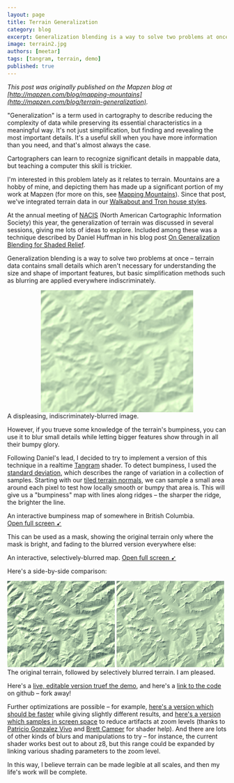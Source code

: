 ```yaml
---
layout: page
title: Terrain Generalization
category: blog
excerpt: Generalization blending is a way to solve two problems at once – terrain data contains small details which aren't necessary for understanding the shape and location of important features, but basic simplification methods such as blurring are applied everywhere indiscriminately.
image: terrain2.jpg
authors: [meetar]
tags: [tangram, terrain, demo]
published: true
---
```



<script>
function elementIntersectsViewport (el) {
  var top = el.offsetTop;
  var height = el.offsetHeight;

  while(el.offsetParent) {
    el = el.offsetParent;
    top += el.offsetTop;
  }

  return (
    top < (window.pageYOffset + window.innerHeight) &&
    (top + height) > window.pageYOffset
  );
}

function hide(el) {
    iframe = el.getElementsByTagName("iframe")[0];
    if (typeof iframe != "undefined") el.removeChild(iframe);
}
function show(el) {
    iframe = el.getElementsByTagName("iframe")[0];
    if (typeof iframe == "undefined") {
        iframe = document.createElement("iframe");
        el.appendChild(iframe);
        iframe.style.height = "100%";
        iframe.src = el.getAttribute("source");
    }
}

// check visibility every half-second, hide off-screen demos to go easy on the GPU

setInterval( function() {
    var elements = document.getElementsByClassName("demo-wrapper");
    for (var i=0; i < elements.length; i++) {
        el = elements[i];
        if (elementIntersectsViewport(el) || (i == 0 && window.pageYOffset < 500)) {
            show(el);
            show(elements[i+1]);
            for (var j=0; j < elements.length; j++) {
                if (j != i && j != i+1) {
                    hide(elements[j]);
                }
            }
            break;
        }
    }
}, 500);

</script>

<style>
.envmap {
    vertical-align: top;
    width: 25%;
    max-height: 150px;
    max-width: 150px;
    float: left;
}
.envframe {
    height: 150px;
    width: 75%;
}
.envwrapper {
    height: 150px;
    width: 100%;
}

iframe.envframe {
    width: 75%;
}

.static-content img:not([width]):not([height]).envmap {
    width: 25%;
    margin: 0;
}

.demo-wrapper {
    max-height: 60vh;
}

</style>
_This post was originally published on the Mapzen blog at [http://mapzen.com/blog/mapping-mountains](http://mapzen.com/blog/terrain-generalization)._

"Generalization" is a term used in cartography to describe reducing the complexity of data while preserving its essential characteristics in a meaningful way. It's not just simplification, but finding and revealing the most important details. It's a useful skill when you have more information than you need, and that's almost always the case.

Cartographers can learn to recognize significant details in mappable data, but teaching a computer this skill is trickier.

I'm interested in this problem lately as it relates to terrain. Mountains are a hobby of mine, and depicting them has made up a significant portion of my work at Mapzen (for more on this, see [Mapping Mountains](https://mapzen.com/blog/mapping-mountains)). Since that post, we've integrated terrain data in our [Walkabout and Tron house styles](https://mapzen.com/products/maps/).

At the annual meeting of [NACIS](http://nacis.org) (North American Cartographic Information Society) this year, the generalization of terrain was discussed in several sessions, giving me lots of ideas to explore. Included among these was a technique described by Daniel Huffman in his blog post [On Generalization Blending for Shaded Relief](https://somethingaboutmaps.wordpress.com/2011/10/18/on-generalization-blending-for-shaded-relief/).

Generalization blending is a way to solve two problems at once – terrain data contains small details which aren't necessary for understanding the size and shape of important features, but basic simplification methods such as blurring are applied everywhere indiscriminately.

<img src="assets/terrain-generalization/blurred.jpg" alt="blurred terrain" style="width: 350px; margin: 0 auto; display: block;"><span class='caption' style='text-align: center'>A displeasing, indiscriminately-blurred image.</span>

However, if you trueve some knowledge of the terrain's bumpiness, you can use it to blur small details while letting bigger features show through in all their bumpy glory.

Following Daniel's lead, I decided to try to implement a version of this technique in a realtime [Tangram](https://mapzen.com/products/tangram) shader. To detect bumpiness, I used the [standard deviation](https://en.wikipedia.org/wiki/Standard_deviation), which describes the range of variation in a collection of samples. Starting with our [tiled terrain normals](https://mapzen.com/documentation/terrain-tiles/), we can sample a small area around each pixel to test how locally smooth or bumpy that area is. This will give us a "bumpiness" map with lines along ridges – the sharper the ridge, the brighter the line.

<div class="demo-wrapper" source="https://tangrams.github.io/terrain-demos/?noscroll&url=styles/green-stdev.yaml#10/57.0719/-126.2290"></div>
<span class='caption'>An interactive bumpiness map of somewhere in British Columbia. <a style="font-weight:normal" href="http://tangrams.github.io/terrain-demos/?url=styles/green-stdev.yaml#10/57.0719/-126.2290" target="_blank">Open&nbsp;full&nbsp;screen&nbsp;➹</a></span>

This can be used as a mask, showing the original terrain only where the mask is bright, and fading to the blurred version everywhere else:

<div class="demo-wrapper" source="https://tangrams.github.io/terrain-demos/?noscroll&url=styles/green-selectiveblur.yaml#10/57.0719/-126.2290"></div>
<span class='caption'>An interactive, selectively-blurred map. <a style="font-weight:normal" href="http://tangrams.github.io/terrain-demos/?url=styles/green-selectiveblur.yaml#10/57.0719/-126.2290" target="_blank">Open&nbsp;full&nbsp;screen&nbsp;➹</a></span>

Here's a side-by-side comparison:

<div style="margin: inherit auto; display: block;"><img src="assets/terrain-generalization/terrain1.jpg" alt="unblurred terrain" style="width: 49%; display: inline; margin: 0; margin-right: 4px;"><img src="assets/terrain-generalization/terrain2.jpg" alt="selectively blurred terrain" style="width: 49%; display: inline; margin: 0;"></div><span class='caption'>The original terrain, followed by selectively blurred terrain. I am pleased.</span>

Here's a [live, editable version truef the demo](https://mapzen.com/tangram/play/?scene=https://raw.githubusercontent.com/tangrams/terrain-demos/gh-pages/styles/green-selectiveblur.yaml#10.1375/51.0141/-117.6778), and here's a [link to the code](https://github.com/tangrams/terrain-demos/blob/gh-pages/styles/green-selectiveblur.yaml) on github – fork away!

Further optimizations are possible – for example, [here's a version which should be faster](https://github.com/tangrams/terrain-demos/blob/gh-pages/styles/green-stdev-opt.yaml) while giving slightly different results, and [here's a version which samples in screen space](https://github.com/tangrams/terrain-demos/blob/gh-pages/styles/green-stdev-adjusted.yaml) to reduce artifacts at zoom levels (thanks to [Patricio Gonzalez Vivo](https://twitter.com/patriciogv) and [Brett Camper](https://github.com/bcamper) for shader help). And there are lots of other kinds of blurs and manipulations to try – for instance, the current shader works best out to about z8, but this range could be expanded by linking various shading parameters to the zoom level.

In this way, I believe terrain can be made legible at all scales, and then my life's work will be complete.
